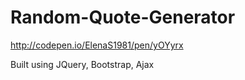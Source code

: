 # Random-Quote-Generator

http://codepen.io/ElenaS1981/pen/yOYyrx

Built using JQuery, Bootstrap, Ajax

